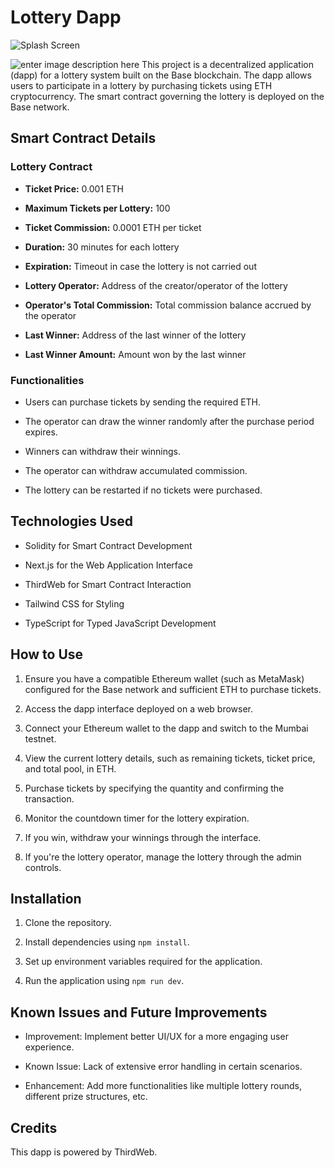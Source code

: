 # Lottery Dapp

![Splash Screen](https://res.cloudinary.com/do3tlu1ph/image/upload/v1704122884/vtodbepmxqd5sg5ap431.png)

![enter image description here](https://res.cloudinary.com/do3tlu1ph/image/upload/v1704122885/sitgc5zen6oajdwv7kog.png)
This project is a decentralized application (dapp) for a lottery system built on the Base blockchain. The dapp allows users to participate in a lottery by purchasing tickets using ETH cryptocurrency. The smart contract governing the lottery is deployed on the Base network.

  

## Smart Contract Details

  

### Lottery Contract

  

-  **Ticket Price:** 0.001 ETH

-  **Maximum Tickets per Lottery:** 100

-  **Ticket Commission:** 0.0001 ETH per ticket

-  **Duration:** 30 minutes for each lottery

-  **Expiration:** Timeout in case the lottery is not carried out

-  **Lottery Operator:** Address of the creator/operator of the lottery

-  **Operator's Total Commission:** Total commission balance accrued by the operator

-  **Last Winner:** Address of the last winner of the lottery

-  **Last Winner Amount:** Amount won by the last winner

  

### Functionalities

  

- Users can purchase tickets by sending the required ETH.

- The operator can draw the winner randomly after the purchase period expires.

- Winners can withdraw their winnings.

- The operator can withdraw accumulated commission.

- The lottery can be restarted if no tickets were purchased.

  

## Technologies Used

  

- Solidity for Smart Contract Development

- Next.js for the Web Application Interface

- ThirdWeb for Smart Contract Interaction

- Tailwind CSS for Styling

- TypeScript for Typed JavaScript Development

  

## How to Use

  

1. Ensure you have a compatible Ethereum wallet (such as MetaMask) configured for the Base network and sufficient ETH to purchase tickets.

2. Access the dapp interface deployed on a web browser.

3. Connect your Ethereum wallet to the dapp and switch to the Mumbai testnet.

4. View the current lottery details, such as remaining tickets, ticket price, and total pool, in ETH.

5. Purchase tickets by specifying the quantity and confirming the transaction.

6. Monitor the countdown timer for the lottery expiration.

7. If you win, withdraw your winnings through the interface.

8. If you're the lottery operator, manage the lottery through the admin controls.

  

## Installation

  

1. Clone the repository.

2. Install dependencies using `npm install`.

3. Set up environment variables required for the application.

4. Run the application using `npm run dev`.

  

## Known Issues and Future Improvements

  

- Improvement: Implement better UI/UX for a more engaging user experience.

- Known Issue: Lack of extensive error handling in certain scenarios.

- Enhancement: Add more functionalities like multiple lottery rounds, different prize structures, etc.

  
  

## Credits
This dapp is powered by ThirdWeb.